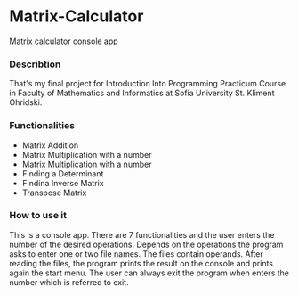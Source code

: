 # Matrix-Calculator
Matrix calculator console app
### Describtion
That's my final project for Introduction Into Programming Practicum Course in Faculty of Mathematics and Informatics at Sofia University St. Kliment Ohridski.
### Functionalities
- Matrix Addition
- Matrix Multiplication with a number
- Matrix Multiplication with a number
- Finding a Determinant
- Findina Inverse Matrix
- Transpose Matrix
### How to use it
This is a console app. There are 7 functionalities and the user enters the number of the desired operations. Depends on the operations the program asks to enter one or two file names. The files contain operands. After reading the files, the program prints the result on the console and prints again the start menu. The user can always exit the program when enters the number which is referred to exit.
